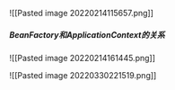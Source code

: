 ![[Pasted image 20220214115657.png]]

##### BeanFactory和ApplicationContext的关系
![[Pasted image 20220214161445.png]]

![[Pasted image 20220330221519.png]]